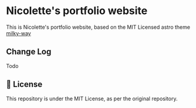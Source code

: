 # Nicolette's portfolio website

This is Nicolette's portfolio website, based on the MIT Licensed astro theme [milky-way](https://github.com/ttomczak3/Milky-Way)

## Change Log

Todo

## 📃 License

This repository is under the MIT License, as per the original repository.
